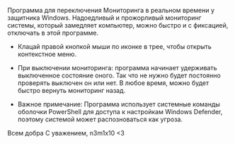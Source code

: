 Программа для переключения Мониторинга в реальном времени у защитника Windows.
Надоедливый и прожорливый мониторинг системы, который замедляет компьютер, можно быстро и с фиксацией, отключать в этой программе.

- Клацай правой кнопкой мыши по иконке в трее, чтобы открыть контекстное меню.

- При выключении мониторинга: программа начинает удерживать выключенное состояние оного. 
Так что не нужно будет постоянно проверять выключен он или нет. 
В любое время, можно будет быстро вернуть мониторинг назад.

- Важное примечание:
Программа использует системные команды оболочки PowerShell для доступа к настройкам Windows Defender, поэтому системой может распозноваться как угроза.

Всем добра
С уважением, n3m1x10 <3
